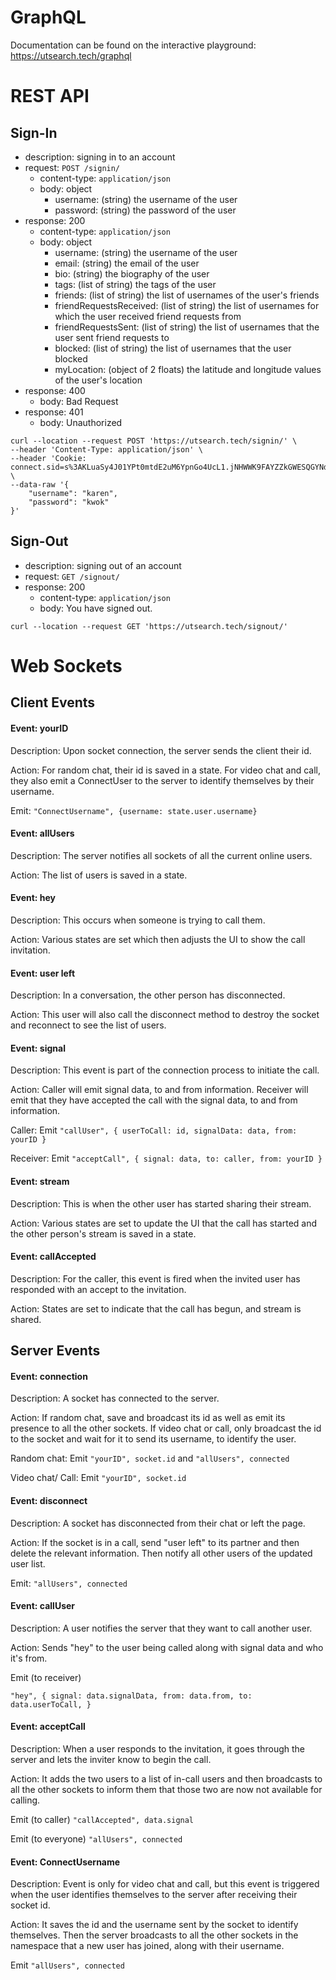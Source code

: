 # GraphQL
Documentation can be found on the interactive playground: https://utsearch.tech/graphql

# REST API

## Sign-In

- description: signing in to an account
- request: `POST /signin/`
  - content-type: `application/json`
  - body: object
    - username: (string) the username of the user
    - password: (string) the password of the user
- response: 200
  - content-type: `application/json`
  - body: object
    - username: (string) the username of the user
    - email: (string) the email of the user
    - bio: (string) the biography of the user
    - tags: (list of string) the tags of the user
    - friends: (list of string) the list of usernames of the user's friends
    - friendRequestsReceived: (list of string) the list of usernames for which the user received friend requests from
    - friendRequestsSent: (list of string) the list of usernames that the user sent friend requests to
    - blocked: (list of string) the list of usernames that the user blocked
    - myLocation: (object of 2 floats) the latitude and longitude values of the user's location
- response: 400
  - body: Bad Request
- response: 401
  - body: Unauthorized

```
curl --location --request POST 'https://utsearch.tech/signin/' \
--header 'Content-Type: application/json' \
--header 'Cookie: connect.sid=s%3AKLuaSy4J01YPt0mtdE2uM6YpnGo4UcL1.jNHWWK9FAYZZkGWESQGYNdUn4YHQYgyb9GwwBkCxN90' \
--data-raw '{
    "username": "karen",
    "password": "kwok"
}'
```

## Sign-Out

- description: signing out of an account
- request: `GET /signout/`
- response: 200
  - content-type: `application/json`
  - body: You have signed out.

```
curl --location --request GET 'https://utsearch.tech/signout/'
```

# Web Sockets

## Client Events

#### Event: yourID
Description: Upon socket connection, the server sends the client their id.

Action: For random chat, their id is saved in a state. For video chat and call, they also emit a ConnectUser to the server to identify themselves by their username.

Emit: `"ConnectUsername", {username: state.user.username}`

#### Event: allUsers
Description: The server notifies all sockets of all the current online users.

Action: The list of users is saved in a state.

#### Event: hey
Description: This occurs when someone is trying to call them.

Action: Various states are set which then adjusts the UI to show the call invitation.

#### Event: user left
Description: In a conversation, the other person has disconnected.

Action: This user will also call the disconnect method to destroy the socket and reconnect to see the list of users.

#### Event: signal
Description: This event is part of the connection process to initiate the call.

Action: Caller will emit signal data, to and from information. Receiver will emit that they have accepted the call with the signal data, to and from information.

Caller: Emit `"callUser", { userToCall: id, signalData: data, from: yourID }`

Receiver: Emit `"acceptCall", { signal: data, to: caller, from: yourID }`

#### Event: stream
Description: This is when the other user has started sharing their stream.

Action: Various states are set to update the UI that the call has started and the other person's stream is saved in a state.

#### Event: callAccepted
Description: For the caller, this event is fired when the invited user has responded with an accept to the invitation.

Action: States are set to indicate that the call has begun, and stream is shared.

## Server Events

#### Event: connection
Description: A socket has connected to the server.

Action: If random chat, save and broadcast its id as well as emit its presence to all the other sockets. If video chat or call, only broadcast the id to the socket and wait for it to send its username, to identify the user.

Random chat: Emit `"yourID", socket.id` and `"allUsers", connected`

Video chat/ Call: Emit `"yourID", socket.id`

#### Event: disconnect
Description: A socket has disconnected from their chat or left the page.

Action: If the socket is in a call, send "user left" to its partner and then delete the relevant information. Then notify all other users of the updated user list.

Emit: `"allUsers", connected`

#### Event: callUser
Description: A user notifies the server that they want to call another user.

Action: Sends "hey" to the user being called along with signal data and who it's from.

Emit (to receiver)

`"hey", {
  signal: data.signalData,
  from: data.from,
  to: data.userToCall,
}`

#### Event: acceptCall
Description: When a user responds to the invitation, it goes through the server and lets the inviter know to begin the call.

Action: It adds the two users to a list of in-call users and then broadcasts to all the other sockets to inform them that those two are now not available for calling.

Emit (to caller) `"callAccepted", data.signal`

Emit (to everyone) `"allUsers", connected`

#### Event: ConnectUsername
Description: Event is only for video chat and call, but this event is triggered when the user identifies themselves to the server after receiving their socket id.

Action: It saves the id and the username sent by the socket to identify themselves. Then the server broadcasts to all the other sockets in the namespace that a new user has joined, along with their username.

Emit `"allUsers", connected`
